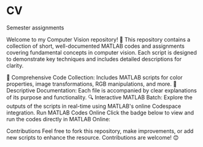 # CV
Semester assignments


Welcome to my Computer Vision repository! 🎯 This repository contains a collection of short, well-documented MATLAB codes and assignments covering fundamental concepts in computer vision. Each script is designed to demonstrate key techniques and includes detailed descriptions for clarity.

📂 Comprehensive Code Collection: Includes MATLAB scripts for color properties, image transformations, RGB manipulations, and more. 📖 Descriptive Documentation: Each file is accompanied by clear explanations of its purpose and functionality. 🔍 Interactive MATLAB Batch: Explore the outputs of the scripts in real-time using MATLAB's online Codespace integration. Run MATLAB Codes Online Click the badge below to view and run the codes directly in MATLAB Online:

Contributions Feel free to fork this repository, make improvements, or add new scripts to enhance the resource. Contributions are welcome! 😊
